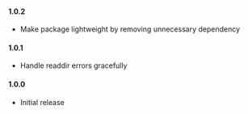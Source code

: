 #### 1.0.2

 - Make package lightweight by removing unnecessary dependency

#### 1.0.1

 - Handle readdir errors gracefully

#### 1.0.0

 - Initial release
